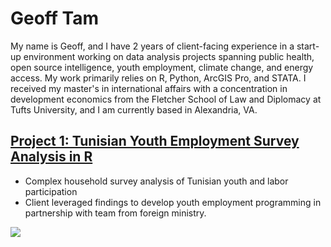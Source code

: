 # Geoff Tam
My name is Geoff, and I have 2 years of client-facing experience in a start-up environment working on data analysis projects spanning public health, open source intelligence, youth employment, climate change, and energy access. My work primarily relies on R, Python, ArcGIS Pro, and STATA. I received my master's in international affairs with a concentration in development economics from the Fletcher School of Law and Diplomacy at Tufts University, and I am currently based in Alexandria, VA. 

## [Project 1: Tunisian Youth Employment Survey Analysis in R](https://github.com/geofftam/projects/blob/main/survey_analysis_tlmps_2014.md)
* Complex household survey analysis of Tunisian youth and labor participation 
* Client leveraged findings to develop youth employment programming in partnership with team from foreign ministry. 

![](projects/blob/main/images/tlmps_fig1_subpop_waffle.png)
